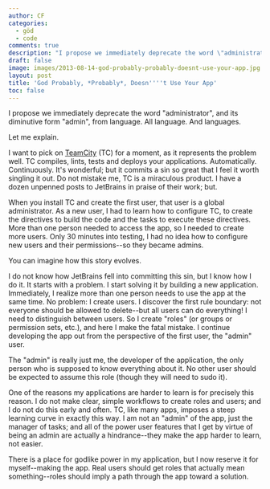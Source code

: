 ```yaml
---
author: CF
categories:
  - göd
  - code
comments: true
description: "I propose we immediately deprecate the word \"administrator\" and its diminutive form \"admin\" from language..."
draft: false
image: images/2013-08-14-god-probably-probably-doesnt-use-your-app.jpg
layout: post
title: 'God Probably, *Probably*, Doesn''''t Use Your App'
toc: false
---
```

    
I propose we immediately deprecate the word "administrator", and its diminutive form "admin", from language. All language. And languages.    
    
Let me explain.    
    
I want to pick on [TeamCity](http://www.jetbrains.com/teamcity/) (TC) for a moment, as it represents the problem well. TC compiles, lints, tests and deploys your applications. Automatically. Continuously. It's wonderful; but it commits a sin so great that I feel it worth singling it out. Do not mistake me, TC is a miraculous product. I have a dozen unpenned posts to JetBrains in praise of their work; but.    
    
When you install TC and create the first user, that user is a global administrator. As a new user, I had to learn how to configure TC, to create the directives to build the code and the tasks to execute these directives. More than one person needed to access the app, so I needed to create more users. Only 30 minutes into testing, I had no idea how to configure new users and their permissions--so they became admins.    
    
You can imagine how this story evolves.    
    
I do not know how JetBrains fell into committing this sin, but I know how I do it. It starts with a problem. I start solving it by building a new application. Immediately, I realize more than one person needs to use the app at the same time. No problem: I create users. I discover the first rule boundary: not everyone should be allowed to delete--but all users can do everything! I need to distinguish between users. So I create "roles" (or groups or permission sets, etc.), and here I make the fatal mistake. I continue developing the app out from the perspective of the first user, the "admin" user.    
    
The "admin" is really just me, the developer of the application, the only person who is supposed to know everything about it. No other user should be expected to assume this role (though they will need to sudo it).    
    
One of the reasons my applications are harder to learn is for precisely this reason. I do not make clear, simple workflows to create roles and users; and I do not do this early and often. TC, like many apps, imposes a steep learning curve in exactly this way. I am not an "admin" of the app, just the manager of tasks; and all of the power user features that I get by virtue of being an admin are actually a hindrance--they make the app harder to learn, not easier.    
    
There is a place for godlike power in my application, but I now reserve it for myself--making the app. Real users should get roles that actually mean something--roles should imply a path through the app toward a solution.    
